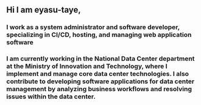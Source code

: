 ## Hi I am eyasu-taye,
### I work as a system administrator and software developer, specializing in CI/CD, hosting, and managing web application software
### I am currently working in the National Data Center department at the Ministry of Innovation and Technology, where I implement and manage core data center technologies. I also contribute to developing software applications for data center management by analyzing business workflows and resolving issues within the data center.
